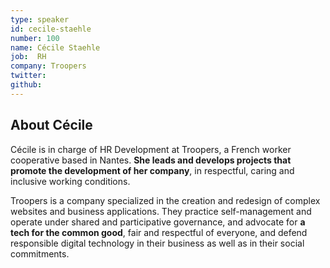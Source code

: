 ```yaml
---
type: speaker
id: cecile-staehle
number: 100
name: Cécile Staehle
job:  RH
company: Troopers
twitter:
github:
---
```


## About Cécile

Cécile is in charge of HR Development at Troopers, a French worker cooperative based in Nantes. **She leads and develops projects that promote the development of her company**, in respectful, caring and inclusive working conditions.

Troopers is a company specialized in the creation and redesign of complex websites and business applications. They practice self-management and operate under shared and participative governance, and advocate for **a tech for the common good**, fair and respectful of everyone, and defend responsible digital technology in their business as well as in their social commitments.
